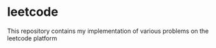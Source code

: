 # leetcode
This repository contains my implementation of various problems on the leetcode platform 
